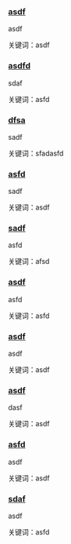 <h3><a href="asdf">asdf</a> </h3>

asdf

关键词：asdf
 
<h3><a href="sadf">asdfd</a> </h3>

sdaf

关键词：asfd
 
<h3><a href="dsfa">dfsa</a> </h3>

sadf

关键词：sfadasfd
 
<h3><a href="asfd">asfd</a> </h3>

sadf

关键词：asdf
 
<h3><a href="asd">sadf</a> </h3>

asfd

关键词：afsd
 
<h3><a href="asfd">asdf</a> </h3>

asfd

关键词：asfd
 
<h3><a href="saf">asdf</a> </h3>

asdf

关键词：asdf
 
<h3><a href="sadf">asdf</a> </h3>

dasf

关键词：asdf
 
<h3><a href="afsd">asfd</a> </h3>

asdf

关键词：asdf
 
<h3><a href="sdaf">sdaf</a> </h3>

asdf

关键词：asfd
 
